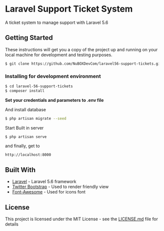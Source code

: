 # Laravel Support Ticket System

A ticket system to manage support with Laravel 5.6

## Getting Started

These instructions will get you a copy of the project up and running on your local machine for development and testing purposes.

```bash
$ git clone https://github.com/NuBOXDevCom/laravel56-support-tickets.git
```

### Installing for development environment

```bash
$ cd laravel-56-support-tickets
$ composer install
```

**Set your credentials and parameters to .env file**

And install database

```bash
$ php artisan migrate --seed
```
Start Built in server
```bash
$ php artisan serve
```
and finally, get to
```
http://localhost:8000
```

## Built With

* [Laravel](https://laravel.com) - Laravel 5.6 framework
* [Twitter Bootstrap](http://www.getbootstrap.com) - Used to render friendly view
* [Font-Awesome](http://www.fontawesome.io) - Used for icons font

## License

This project is licensed under the MIT License - see the [LICENSE.md](LICENSE.md) file for details